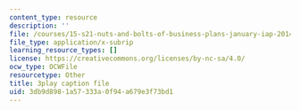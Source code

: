 ```yaml
---
content_type: resource
description: ''
file: /courses/15-s21-nuts-and-bolts-of-business-plans-january-iap-2014/3db9d8981a57333a0f94a679e3f73bd1_Lau7bwQAWr4.srt
file_type: application/x-subrip
learning_resource_types: []
license: https://creativecommons.org/licenses/by-nc-sa/4.0/
ocw_type: OCWFile
resourcetype: Other
title: 3play caption file
uid: 3db9d898-1a57-333a-0f94-a679e3f73bd1
---
```

